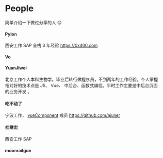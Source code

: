 # People

简单介绍一下做过分享的人 😊

#### Pylon

西安工作 SAP 全栈 3 年经验 https://0x400.com

#### Vo

#### YuanJiwei

北京工作个人本科生物学，毕业后转行做程序员，不到两年的工作经验。个人掌握相对好的技术点是 JS、 Vue、 中后台、函数式编程。平时工作主要是中后台页面的业务开发 。

#### 吃不动了

宁波工作， [vueComponent](https://github.com/vueComponent) 成员
https://github.com/ajuner

#### 桂继宏

西安工作 SAP

#### moonrailgun

